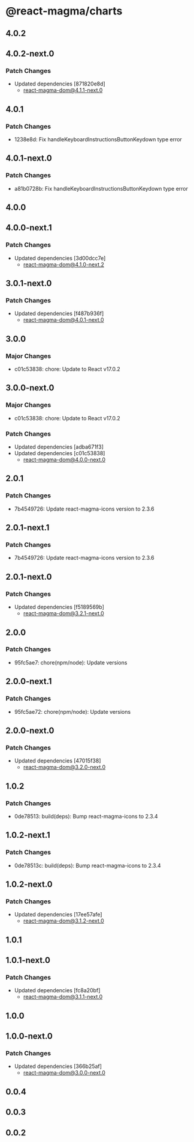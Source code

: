 # @react-magma/charts

## 4.0.2

## 4.0.2-next.0

### Patch Changes

- Updated dependencies [871820e8d]
  - react-magma-dom@4.1.1-next.0

## 4.0.1

### Patch Changes

- 1238e8d: Fix handleKeyboardInstructionsButtonKeydown type error

## 4.0.1-next.0

### Patch Changes

- a81b0728b: Fix handleKeyboardInstructionsButtonKeydown type error

## 4.0.0

## 4.0.0-next.1

### Patch Changes

- Updated dependencies [3d00dcc7e]
  - react-magma-dom@4.1.0-next.2

## 3.0.1-next.0

### Patch Changes

- Updated dependencies [f487b936f]
  - react-magma-dom@4.0.1-next.0

## 3.0.0

### Major Changes

- c01c53838: chore: Update to React v17.0.2

## 3.0.0-next.0

### Major Changes

- c01c53838: chore: Update to React v17.0.2

### Patch Changes

- Updated dependencies [adba671f3]
- Updated dependencies [c01c53838]
  - react-magma-dom@4.0.0-next.0

## 2.0.1

### Patch Changes

- 7b4549726: Update react-magma-icons version to 2.3.6

## 2.0.1-next.1

### Patch Changes

- 7b4549726: Update react-magma-icons version to 2.3.6

## 2.0.1-next.0

### Patch Changes

- Updated dependencies [f5189569b]
  - react-magma-dom@3.2.1-next.0

## 2.0.0

### Patch Changes

- 95fc5ae7: chore(npm/node): Update versions

## 2.0.0-next.1

### Patch Changes

- 95fc5ae72: chore(npm/node): Update versions

## 2.0.0-next.0

### Patch Changes

- Updated dependencies [47015f38]
  - react-magma-dom@3.2.0-next.0

## 1.0.2

### Patch Changes

- 0de78513: build(deps): Bump react-magma-icons to 2.3.4

## 1.0.2-next.1

### Patch Changes

- 0de78513c: build(deps): Bump react-magma-icons to 2.3.4

## 1.0.2-next.0

### Patch Changes

- Updated dependencies [17ee57afe]
  - react-magma-dom@3.1.2-next.0

## 1.0.1

## 1.0.1-next.0

### Patch Changes

- Updated dependencies [fc8a20bf]
  - react-magma-dom@3.1.1-next.0

## 1.0.0

## 1.0.0-next.0

### Patch Changes

- Updated dependencies [366b25af]
  - react-magma-dom@3.0.0-next.0

## 0.0.4

## 0.0.3

## 0.0.2
